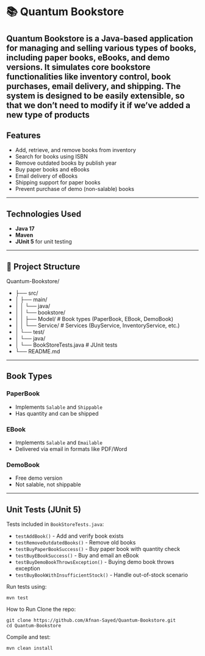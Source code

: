 # 📚 Quantum Bookstore

Quantum Bookstore is a Java-based application for managing and selling various types of books, including paper books, eBooks, and demo versions. It simulates core bookstore functionalities like inventory control, book purchases, email delivery, and shipping.
The system is designed to be easily extensible, so that we don’t need to modify it if we’ve added a new type of products
---

## Features

- Add, retrieve, and remove books from inventory
- Search for books using ISBN
- Remove outdated books by publish year
- Buy paper books and eBooks
- Email delivery of eBooks
- Shipping support for paper books
- Prevent purchase of demo (non-salable) books

---

## Technologies Used

- **Java 17**
- **Maven**
- **JUnit 5** for unit testing

---

## 📂 Project Structure

Quantum-Bookstore/
- ├── src/
- │ ├── main/
- │ │ └── java/
- │ │ └── bookstore/
- │ │ ├── Model/ # Book types (PaperBook, EBook, DemoBook)
- │ │ └── Service/ # Services (BuyService, InventoryService, etc.)
- │ └── test/
- │ └── java/
- │ └── BookStoreTests.java # JUnit tests
- └── README.md

---

## Book Types

### PaperBook
- Implements `Salable` and `Shippable`
- Has quantity and can be shipped

### EBook
- Implements `Salable` and `Emailable`
- Delivered via email in formats like PDF/Word

### DemoBook
- Free demo version
- Not salable, not shippable

---

## Unit Tests (JUnit 5)

Tests included in `BookStoreTests.java`:
- `testAddBook()` - Add and verify book exists
- `testRemoveOutdatedBooks()` - Remove old books
- `testBuyPaperBookSuccess()` - Buy paper book with quantity check
- `testBuyEBookSuccess()` - Buy and email an eBook
- `testBuyDemoBookThrowsException()` - Buying demo book throws exception
- `testBuyBookWithInsufficientStock()` - Handle out-of-stock scenario

Run tests using:
```
mvn test
```
How to Run
Clone the repo:
```
git clone https://github.com/Afnan-Sayed/Quantum-Bookstore.git
cd Quantum-Bookstore
```
Compile and test:
```
mvn clean install
```
